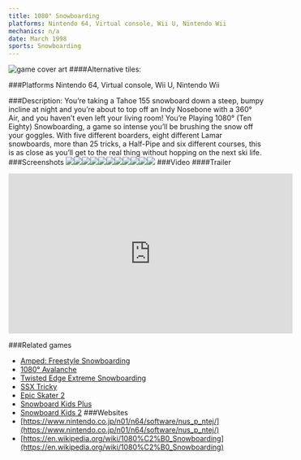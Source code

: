 ```yaml
---
title: 1080° Snowboarding
platforms: Nintendo 64, Virtual console, Wii U, Nintendo Wii
mechanics: n/a
date: March 1998
sports: Snowboarding
---
```

![game cover art](//images.igdb.com/igdb/image/upload/t_cover_big/htqdgazsmupb3mwpcuip.jpg "Logo Title Text 1")
####Alternative tiles:

###Platforms
Nintendo 64, Virtual console, Wii U, Nintendo Wii

###Description:
You’re taking a Tahoe 155 snowboard down a steep, bumpy incline at night and you’re about to top off an Indy Nosebone with a 360° Air, and you haven’t even left your living room! You’re Playing 1080° (Ten Eighty) Snowboarding, a game so intense you’ll be brushing the snow off your goggles. With five different boarders, eight different Lamar snowboards, more than 25 tricks, a Half-Pipe and six different courses, this is as close as you’ll get to the real thing without hopping on the next ski life.
###Screenshots
<a target="_blank" rel="noopener noreferrer" href="//images.igdb.com/igdb/image/upload/t_cover_big/tzzynpc1rf0yxanpk3cg.jpg"><img src="//images.igdb.com/igdb/image/upload/t_thumb/tzzynpc1rf0yxanpk3cg.jpg"/></a><a target="_blank" rel="noopener noreferrer" href="//images.igdb.com/igdb/image/upload/t_cover_big/vzryceyi36jvzkxsfqks.jpg"><img src="//images.igdb.com/igdb/image/upload/t_thumb/vzryceyi36jvzkxsfqks.jpg"/></a><a target="_blank" rel="noopener noreferrer" href="//images.igdb.com/igdb/image/upload/t_cover_big/jjfyhdv1wbp49ypsjdln.jpg"><img src="//images.igdb.com/igdb/image/upload/t_thumb/jjfyhdv1wbp49ypsjdln.jpg"/></a><a target="_blank" rel="noopener noreferrer" href="//images.igdb.com/igdb/image/upload/t_cover_big/jd8lme2lnugtgq6dgtej.jpg"><img src="//images.igdb.com/igdb/image/upload/t_thumb/jd8lme2lnugtgq6dgtej.jpg"/></a><a target="_blank" rel="noopener noreferrer" href="//images.igdb.com/igdb/image/upload/t_cover_big/lmlygqeby0ivgtla0ndt.jpg"><img src="//images.igdb.com/igdb/image/upload/t_thumb/lmlygqeby0ivgtla0ndt.jpg"/></a><a target="_blank" rel="noopener noreferrer" href="//images.igdb.com/igdb/image/upload/t_cover_big/l1tc8ux21sxndpuroj1r.jpg"><img src="//images.igdb.com/igdb/image/upload/t_thumb/l1tc8ux21sxndpuroj1r.jpg"/></a><a target="_blank" rel="noopener noreferrer" href="//images.igdb.com/igdb/image/upload/t_cover_big/ssvusywzblr42pzlmn55.jpg"><img src="//images.igdb.com/igdb/image/upload/t_thumb/ssvusywzblr42pzlmn55.jpg"/></a><a target="_blank" rel="noopener noreferrer" href="//images.igdb.com/igdb/image/upload/t_cover_big/eqciaavvhfbtb3ws9mir.jpg"><img src="//images.igdb.com/igdb/image/upload/t_thumb/eqciaavvhfbtb3ws9mir.jpg"/></a><a target="_blank" rel="noopener noreferrer" href="//images.igdb.com/igdb/image/upload/t_cover_big/lgrh49fp979uxeeol3ha.jpg"><img src="//images.igdb.com/igdb/image/upload/t_thumb/lgrh49fp979uxeeol3ha.jpg"/></a><a target="_blank" rel="noopener noreferrer" href="//images.igdb.com/igdb/image/upload/t_cover_big/vtm7pkr9gzzi48qfxsze.jpg"><img src="//images.igdb.com/igdb/image/upload/t_thumb/vtm7pkr9gzzi48qfxsze.jpg"/></a><a target="_blank" rel="noopener noreferrer" href="//images.igdb.com/igdb/image/upload/t_cover_big/ut7osge57ot4s48o5zm9.jpg"><img src="//images.igdb.com/igdb/image/upload/t_thumb/ut7osge57ot4s48o5zm9.jpg"/></a>
###Video
####Trailer

<iframe width="560" height="315" src="https://www.youtube.com/embed/iga-zD9rhlQ" frameborder="0" allowfullscreen></iframe>

###Related games
* [Amped: Freestyle Snowboarding](/games/amped-freestyle-snowboarding-5484/)
* [1080° Avalanche](/games/1080-avalanche-3774/)
* [Twisted Edge Extreme Snowboarding](/games/twisted-edge-extreme-snowboarding-3622/)
* [SSX Tricky](/games/ssx-tricky-4176/)
* [Epic Skater 2](/games/epic-skater-2-71452/)
* [Snowboard Kids Plus](/games/snowboard-kids-plus-72103/)
* [Snowboard Kids 2](/games/snowboard-kids-2-3343/)
###Websites
* [https://www.nintendo.co.jp/n01/n64/software/nus_p_ntej/](https://www.nintendo.co.jp/n01/n64/software/nus_p_ntej/)
* [https://en.wikipedia.org/wiki/1080%C2%B0_Snowboarding](https://en.wikipedia.org/wiki/1080%C2%B0_Snowboarding)
